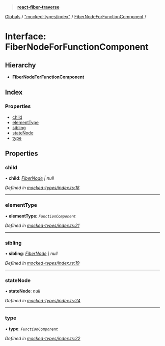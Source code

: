 > **[react-fiber-traverse](../README.md)**

[Globals](../globals.md) / ["mocked-types/index"](../modules/_mocked_types_index_.md) / [FiberNodeForFunctionComponent](_mocked_types_index_.fibernodeforfunctioncomponent.md) /

# Interface: FiberNodeForFunctionComponent

## Hierarchy

* **FiberNodeForFunctionComponent**

## Index

### Properties

* [child](_mocked_types_index_.fibernodeforfunctioncomponent.md#child)
* [elementType](_mocked_types_index_.fibernodeforfunctioncomponent.md#elementtype)
* [sibling](_mocked_types_index_.fibernodeforfunctioncomponent.md#sibling)
* [stateNode](_mocked_types_index_.fibernodeforfunctioncomponent.md#statenode)
* [type](_mocked_types_index_.fibernodeforfunctioncomponent.md#type)

## Properties

###  child

• **child**: *[FiberNode](../modules/_mocked_types_index_.md#fibernode) | null*

*Defined in [mocked-types/index.ts:18](https://github.com/bendtherules/react-fiber-traverse/blob/c92c64b/src/mocked-types/index.ts#L18)*

___

###  elementType

• **elementType**: *`FunctionComponent`*

*Defined in [mocked-types/index.ts:21](https://github.com/bendtherules/react-fiber-traverse/blob/c92c64b/src/mocked-types/index.ts#L21)*

___

###  sibling

• **sibling**: *[FiberNode](../modules/_mocked_types_index_.md#fibernode) | null*

*Defined in [mocked-types/index.ts:19](https://github.com/bendtherules/react-fiber-traverse/blob/c92c64b/src/mocked-types/index.ts#L19)*

___

###  stateNode

• **stateNode**: *null*

*Defined in [mocked-types/index.ts:24](https://github.com/bendtherules/react-fiber-traverse/blob/c92c64b/src/mocked-types/index.ts#L24)*

___

###  type

• **type**: *`FunctionComponent`*

*Defined in [mocked-types/index.ts:22](https://github.com/bendtherules/react-fiber-traverse/blob/c92c64b/src/mocked-types/index.ts#L22)*